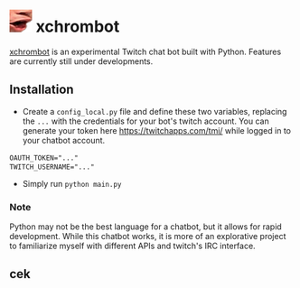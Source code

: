 # <img src="/pog.png" alt="Pog" width="40px" height="40px"> xchrombot

[xchrombot](https://github.com/chromium7/xchrombot) is an experimental Twitch chat bot built with Python. Features are currently still under developments.

## Installation
- Create a `config_local.py` file and define these two variables, replacing the `...` with the credentials for your bot's twitch account. You can generate your token here https://twitchapps.com/tmi/ while logged in to your chatbot account.

```
OAUTH_TOKEN="..."
TWITCH_USERNAME="..."
```

- Simply run `python main.py`

### Note
Python may not be the best language for a chatbot, but it allows for rapid development. While this chatbot works, it is more of an explorative project to familiarize myself with different APIs and twitch's IRC interface.

## cek
